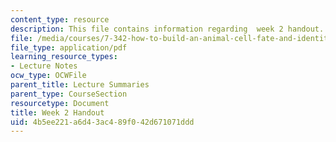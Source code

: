 ```yaml
---
content_type: resource
description: This file contains information regarding  week 2 handout.
file: /media/courses/7-342-how-to-build-an-animal-cell-fate-and-identity-in-development-and-disease-fall-2017/4b5ee221a6d43ac489f042d671071ddd_MIT7_342F17_Week_2_handout.pdf
file_type: application/pdf
learning_resource_types:
- Lecture Notes
ocw_type: OCWFile
parent_title: Lecture Summaries
parent_type: CourseSection
resourcetype: Document
title: Week 2 Handout
uid: 4b5ee221-a6d4-3ac4-89f0-42d671071ddd
---
```

